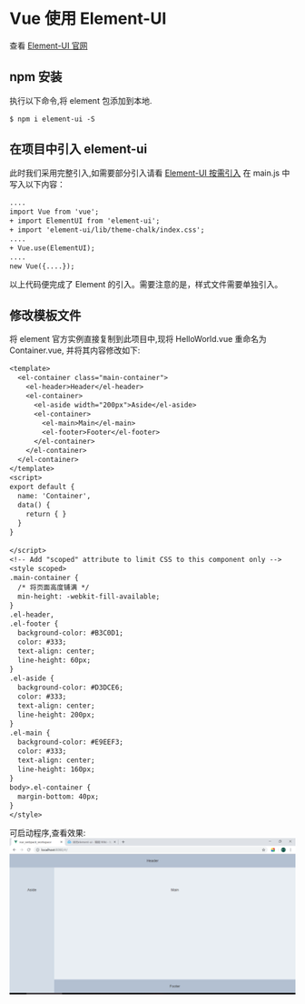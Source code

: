 # Vue 使用 Element-UI

查看 [Element-UI 官网](http://element-cn.eleme.io/#/zh-CN/component/installation)

## npm 安装

执行以下命令,将 element 包添加到本地.

```
$ npm i element-ui -S
```

## 在项目中引入 element-ui

此时我们采用完整引入,如需要部分引入请看 [Element-UI 按需引入](http://element-cn.eleme.io/#/an-xu-yin-ru)
在 main.js 中写入以下内容：

```
....
import Vue from 'vue';
+ import ElementUI from 'element-ui';
+ import 'element-ui/lib/theme-chalk/index.css';
....
+ Vue.use(ElementUI);
....
new Vue({....});
```

以上代码便完成了 Element 的引入。需要注意的是，样式文件需要单独引入。

## 修改模板文件

将 element 官方实例直接复制到此项目中,现将 HelloWorld.vue 重命名为 Container.vue, 并将其内容修改如下:

```
<template>
  <el-container class="main-container">
    <el-header>Header</el-header>
    <el-container>
      <el-aside width="200px">Aside</el-aside>
      <el-container>
        <el-main>Main</el-main>
        <el-footer>Footer</el-footer>
      </el-container>
    </el-container>
  </el-container>
</template>
<script>
export default {
  name: 'Container',
  data() {
    return { }
  }
}

</script>
<!-- Add "scoped" attribute to limit CSS to this component only -->
<style scoped>
.main-container {
  /* 将页面高度铺满 */
  min-height: -webkit-fill-available;
}
.el-header,
.el-footer {
  background-color: #B3C0D1;
  color: #333;
  text-align: center;
  line-height: 60px;
}
.el-aside {
  background-color: #D3DCE6;
  color: #333;
  text-align: center;
  line-height: 200px;
}
.el-main {
  background-color: #E9EEF3;
  color: #333;
  text-align: center;
  line-height: 160px;
}
body>.el-container {
  margin-bottom: 40px;
}
</style>
```

可启动程序,查看效果:
![](assets/markdown-img-paste-20190527153729117.png)
